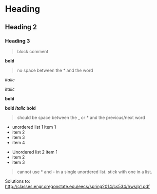 # Heading 

## Heading 2

### Heading 3

> block comment


**bold** 

> no space between the * and the word

*italic*

_italic_

__bold__

**bold _italic_ bold**
> should be space between the _ or * and the previous/next word

* unordered list 1 item 1
* item 2
* item 3
* item 4



- Unordered list 2 item 1
- item 2
- item 3

> cannot use * and - in a single unordered list. stick with one in a list.


Solutions to: 
http://classes.engr.oregonstate.edu/eecs/spring2014/cs534/hws/p1.pdf
